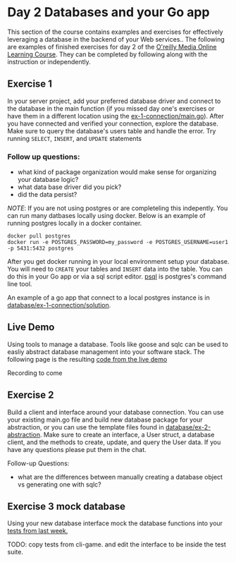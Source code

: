 # Day 2 Databases and your Go app

This section of the course contains examples and exercises for effectively leveraging a database in the backend of your Web services.. The following are examples of finished exercises for day 2 of the [O'reilly Media Online Learning Course](https://www.oreilly.com/live-events/go-for-web-development-in-3-weeks/0636920091015/). They can be completed by following along with the instruction or independently.

## Exercise 1

In your server project, add your preferred database driver and connect to the database in the main function (if you missed day one's exercises or have them in a different location using the [ex-1-connection/main.go](ex-1-connection/main.go)). After you have connected and verified your connection, explore the database. Make sure to query the database's users table and handle the error. Try running `SELECT`, `INSERT`, and `UPDATE` statements

### Follow up questions:

* what kind of package organization would make sense for organizing your database logic?
* what data base driver did you pick?
* did the data persist?

_NOTE_: If you are not using postgres or are completeling this indepently. You can run many datbases locally using docker. Below is an example of running postgres locally in a docker container.

```
docker pull postgres
docker run -e POSTGRES_PASSWORD=my_password -e POSTGRES_USERNAME=user1 -p 5431:5432 postgres
```

After you get docker running in your local environment setup your database. You will need to `CREATE` your tables and `INSERT` data into the table. You can do this in your Go app or via a sql script editor. [psql](https://www.postgresql.org/docs/current/app-psql.html) is postgres's command line tool.

An example of a go app that connect to a local postgres instance is in [database/ex-1-connection/solution](database/ex-1-connection/solution/postgres.go).

## Live Demo

Using tools to manage a database. Tools like goose and sqlc can be used to easliy abstract database management into your software stack. The following page is the resulting [code from the live demo](database/demo/main.go)

Recording to come

## Exercise 2

Build a client and interface around your database connection. You can use your existing main.go file and build new database package for your abstraction, or you can use the template files found in [database/ex-2-abstraction](database/ex-2-abstraction/main.go). Make sure to create an interface, a User struct, a database client, and the methods to create, update, and query the User data. If you have any questions please put them in the chat.

Follow-up Questions:

* what are the differences between manually creating a database object vs generating one with sqlc?

## Exercise 3 mock database

Using your new database interface mock the database functions into your [tests from last week.](../restful-go/ex-4-tests/framework_test.go)

TODO: copy tests from cli-game. and edit the interface to be inside the test suite.

